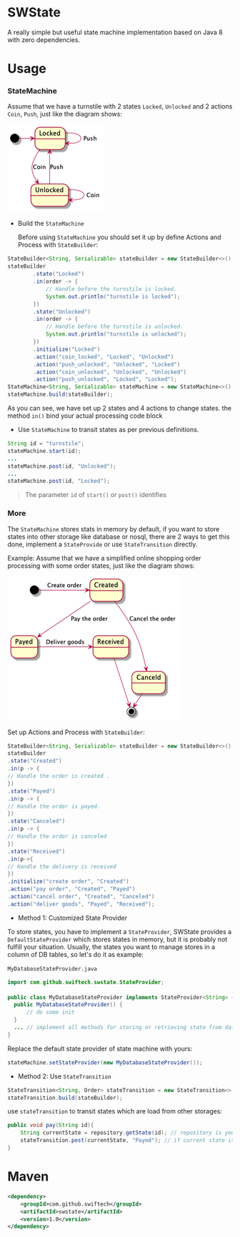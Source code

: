 # SWState

A really simple but useful state machine implementation based on Java 8 with zero dependencies.

# Usage

### StateMachine

Assume that we have a turnstile with 2 states `Locked`, `Unlocked` and 2 actions `Coin`, `Push`, just like the diagram shows:

![](docs/state_machine1.png)

* Build the `StateMachine`
  
  Before using `StateMachine` you should set it up by define Actions and Process with `StateBuilder`:
  
```java
StateBuilder<String, Serializable> stateBuilder = new StateBuilder<>();
stateBuilder
        .state("Locked")
        .in(order -> {
            // Handle before the turnstile is locked.
            System.out.println("turnstile is locked");
        })
        .state("Unlocked")
        .in(order -> {
            // Handle before the turnstile is unlocked.
            System.out.println("turnstile is unlocked");
        })
        .initialize("Locked")
        .action("coin_locked", "Locked", "Unlocked")
        .action("push_unlocked", "Unlocked", "Locked")
        .action("coin_unlocked", "Unlocked", "Unlocked")
        .action("push_unlocked", "Locked", "Locked");
StateMachine<String, Serializable> stateMachine = new StateMachine<>();
stateMachine.build(stateBuilder);
```
As you can see, we have set up 2 states and 4 actions to change states.
the method `in()` bind your actual processing code block


* Use `StateMachine` to transit states as per previous definitions. 
```java
String id = "turnstile";
stateMachine.start(id);
...
stateMachine.post(id, "Unlocked");
...
stateMachine.post(id, "Locked");
```

> The parameter `id` of `start()` or `post()` identifies  

### More

The `StateMachine` stores stats in memory by default, if you want to store states into other storage like database or nosql,
there are 2 ways to get this done, implement a `StateProvide` or use `StateTransition` directly.

Example:
Assume that we have a simplified online shopping order processing with some order states, just like the diagram shows:

![](docs/state_machine2.png)

Set up Actions and Process with `StateBuilder`:

```java
StateBuilder<String, Serializable> stateBuilder = new StateBuilder<>();
stateBuilder
.state("Created")
.in(p -> {
// Handle the order is created .
})
.state("Payed")
.in(p -> {
// Handle the order is payed.
})
.state("Canceled")
.in(p -> {
// Handle the order is canceled
})
.state("Received")
.in(p->{
// Handle the delivery is received
})
.initialize("create order", "Created")
.action("pay order", "Created", "Payed")
.action("cancel order", "Created", "Canceled")
.action("deliver goods", "Payed", "Received");
```

* Method 1: Customized State Provider

To store states, you have to implement a `StateProvider`, SWState provides a `DefaultStateProvider` which stores states
in memory, but it is probably not fulfill your situation. Usually, the states you want to manage stores in a column of
DB tables, so let's do it as example:

`MyDatabaseStateProvider.java`

```java
import com.github.swiftech.swstate.StateProvider;

public class MyDatabaseStateProvider implements StateProvider<String> {
  public MyDatabaseStateProvider() {
      // do some init
  }
  ... // implement all methods for storing or retrieving state from database.
}
```

Replace the default state provider of state machine with yours:

```java
stateMachine.setStateProvider(new MyDatabaseStateProvider());
```

* Method 2: Use `StateTransition`

```java
StateTransition<String, Order> stateTransition = new StateTransition<>();
stateTransition.build(stateBuilder);
```

use `stateTransition` to transit states which are load from other storages:

```java
public void pay(String id){
    String currentState = repository.getState(id); // repository is your own data access API
    stateTransition.post(currentState, "Payed"); // if current state is not 'Created', it fails as per previous setting
}
```

# Maven

```xml
<dependency>
    <groupId>com.github.swiftech</groupId>
    <artifactId>swstate</artifactId>
    <version>1.0</version>
</dependency>
```